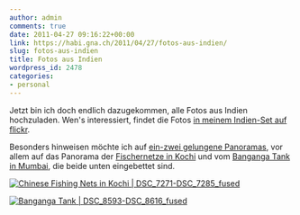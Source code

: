 ```yaml
---
author: admin
comments: true
date: 2011-04-27 09:16:22+00:00
link: https://habi.gna.ch/2011/04/27/fotos-aus-indien/
slug: fotos-aus-indien
title: Fotos aus Indien
wordpress_id: 2478
categories:
- personal
---
```


Jetzt bin ich doch endlich dazugekommen, alle Fotos aus Indien hochzuladen. Wen's interessiert, findet die Fotos [in meinem Indien-Set auf flickr](https://www.flickr.com/photos/habi/sets/72157626384437621/).  

  

Besonders hinweisen möchte ich auf [ein-zwei gelungene Panoramas](https://www.flickr.com/search/?q=india+panorama&w=79112147%40N00&z=e), vor allem auf das Panorama der [Fischernetze in Kochi](https://secure.wikimedia.org/wikipedia/en/wiki/Chinese_fishing_nets_%28of_Kochi%29) und vom [Banganga Tank in Mumbai](https://secure.wikimedia.org/wikipedia/en/wiki/Banganga_Tank), die beide unten eingebettet sind.  

  

[![Chinese Fishing Nets in Kochi | DSC_7271-DSC_7285_fused](https://static.flickr.com/5026/5655471714_422fd45c81_b.jpg)](https://www.flickr.com/photos/habi/5655471714/)



[![Banganga Tank | DSC_8593-DSC_8616_fused](https://static.flickr.com/5229/5654902849_e7fdf8e639_b.jpg)](https://www.flickr.com/photos/habi/5654902849/)
